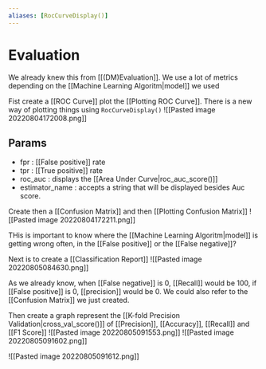 ```yaml
---
aliases: [RocCurveDisplay()]
---
```

# Evaluation
We already knew this from [[(DM)Evaluation]]. We use a lot of metrics depending on the [[Machine Learning Algoritm|model]] we used

Fist create a [[ROC Curve]] plot the [[Plotting ROC Curve]]. There is a new way of plotting things using `RocCurveDisplay()`
![[Pasted image 20220804172008.png]]

## Params
- fpr : [[False positive]] rate
- tpr : [[True positive]] rate
- roc_auc : displays the [[Area Under Curve|roc_auc_score()]]
- estimator_name : accepts a string that will be displayed besides Auc score. 

Create then a [[Confusion Matrix]] and then [[Plotting Confusion Matrix]]
![[Pasted image 20220804172211.png]]

THis is important to know where the [[Machine Learning Algoritm|model]] is getting wrong often, in the [[False positive]] or the [[False negative]]?

Next is to create a [[Classification Report]]
![[Pasted image 20220805084630.png]]

As we already know, when [[False negative]] is 0, [[Recall]] would be 100, if [[False positive]] is 0, [[precision]] would be 0. We could also refer to the [[Confusion Matrix]] we just created. 

Then create a graph represent the [[K-fold Precision Validation|cross_val_score()]] of [[Precision]], [[Accuracy]], [[Recall]] and [[F1 Score]]
![[Pasted image 20220805091553.png]]
![[Pasted image 20220805091602.png]]

![[Pasted image 20220805091612.png]]



